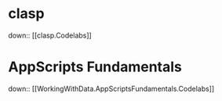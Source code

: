 # clasp
down:: [[clasp.Codelabs]]
# AppScripts Fundamentals
down:: [[WorkingWithData.AppScriptsFundamentals.Codelabs]]